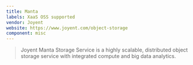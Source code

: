 ```yaml
---
title: Manta
labels: XaaS OSS supported
vendor: Joyent
website: https://www.joyent.com/object-storage
component: misc
---
```

> Joyent Manta Storage Service is a highly scalable, distributed object storage service with integrated compute and big data analytics.

